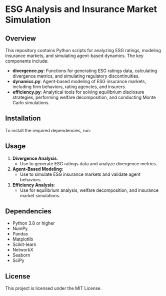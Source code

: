 # ESG Analysis and Insurance Market Simulation

## Overview
This repository contains Python scripts for analyzing ESG ratings, modeling insurance markets, and simulating agent-based dynamics. The key components include:

- **divergence.py**: Functions for generating ESG ratings data, calculating divergence metrics, and simulating regulatory discontinuities.
- **dynamics.py**: Agent-based modeling of ESG insurance markets, including firm behaviors, rating agencies, and insurers.
- **efficiency.py**: Analytical tools for solving equilibrium disclosure strategies, performing welfare decomposition, and conducting Monte Carlo simulations.

## Installation
To install the required dependencies, run:


## Usage
1. **Divergence Analysis**:
   - Use  to generate ESG ratings data and analyze divergence metrics.
2. **Agent-Based Modeling**:
   - Use  to simulate ESG insurance markets and validate agent behaviors.
3. **Efficiency Analysis**:
   - Use  for equilibrium analysis, welfare decomposition, and insurance market simulations.

## Dependencies
- Python 3.8 or higher
- NumPy
- Pandas
- Matplotlib
- Scikit-learn
- NetworkX
- Seaborn
- SciPy

## License
This project is licensed under the MIT License.
